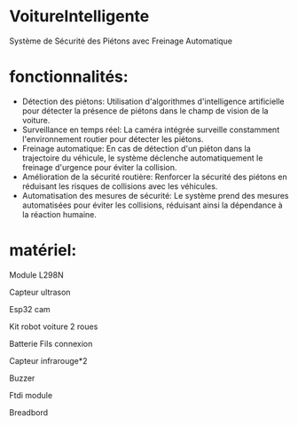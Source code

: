 # VoitureIntelligente
 Système de Sécurité des Piétons avec Freinage Automatique
 
# fonctionnalités:
- Détection des piétons: Utilisation d'algorithmes d'intelligence artificielle pour détecter la présence de piétons dans le champ de vision de la voiture.
- Surveillance en temps réel: La caméra intégrée surveille constamment l'environnement routier pour détecter les piétons.
- Freinage automatique: En cas de détection d'un piéton dans la trajectoire du véhicule, le système déclenche automatiquement le freinage d'urgence pour éviter la collision.
- Amélioration de la sécurité routière: Renforcer la sécurité des piétons en réduisant les risques de collisions avec les véhicules.
- Automatisation des mesures de sécurité: Le système prend des mesures automatisées pour éviter les collisions, réduisant ainsi la dépendance à la réaction humaine.

 # matériel:
 Module L298N
 
Capteur ultrason

Esp32 cam 

Kit robot voiture 2 roues 

Batterie
Fils connexion

Capteur infrarouge*2 

Buzzer 

Ftdi module

Breadbord

